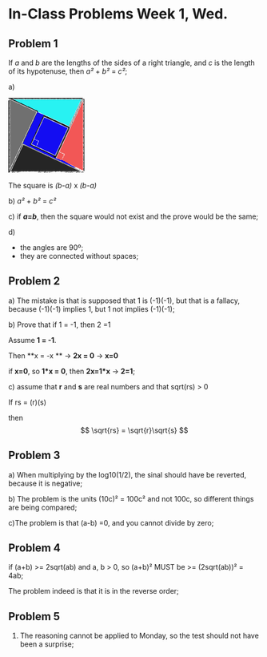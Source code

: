 # In-Class Problems Week 1, Wed.

## Problem 1

If *a* and *b* are the lengths of the sides of a right triangle, and *c* is the length of its hypotenuse, then *a²* + *b²* = *c²*;

a)

![inpw1wp1](./inpw1wp1.png)

The square is *(b-a)* x *(b-a)*

b) *a²* + *b²* = *c²*

c) if ***a*=*b***, then the square would not exist and the prove would be the same;

d) 

* the angles are 90º;
* they are connected without spaces;

## Problem 2

a) The mistake is that is supposed that 1 is (-1)(-1), but that is a fallacy, because (-1)(-1) implies 1, but 1 not implies (-1)(-1);

b) Prove that if 1 = -1, then 2 =1 

Assume **1 = -1**.

Then **x = -x ** -> **2x = 0** -> **x=0**

if **x=0**, so **1*x = 0**, then **2x=1*x** -> **2=1**;

c) assume that **r** and **s** are real numbers and that sqrt(rs) > 0

If rs = (r)(s)

then 
$$
\sqrt{rs} = \sqrt{r}\sqrt{s}
$$

## Problem 3

a) When multiplying by the log10(1/2), the sinal should have be reverted, because it is negative;

b) The problem is the units (10c)² = 100c² and not 100c, so different things are being compared;

c)The problem is that (a-b) =0, and you cannot divide by zero;

## Problem 4

if (a+b) >= 2sqrt(ab) and a, b > 0, so (a+b)² MUST be >= (2sqrt(ab))² = 4ab;

The problem indeed is that it is in the reverse order;

## Problem 5

1. The reasoning cannot be applied to Monday, so the test should not have been a surprise;





